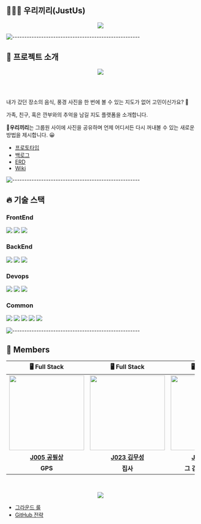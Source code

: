 ## 🧑‍🤝‍🧑 우리끼리(JustUs)

<p align="center">
    <img src="https://user-images.githubusercontent.com/34854154/139279306-0e73d029-0527-4485-a3b8-c7611c81d6bd.png">
</p>

![-----------------------------------------------------](https://raw.githubusercontent.com/andreasbm/readme/master/assets/lines/rainbow.png)


## 💌 프로젝트 소개
<p align="center">
    <img src="https://s3.us-west-2.amazonaws.com/secure.notion-static.com/69e7c180-4073-4cb1-a400-e1fb20c8ca19/%EA%B9%90%EB%B6%80.png?X-Amz-Algorithm=AWS4-HMAC-SHA256&X-Amz-Credential=AKIAT73L2G45O3KS52Y5%2F20211028%2Fus-west-2%2Fs3%2Faws4_request&X-Amz-Date=20211028T153026Z&X-Amz-Expires=86400&X-Amz-Signature=76837d49416461c9861da94619366892194ae8a300f7849afcf989aaad68294f&X-Amz-SignedHeaders=host&response-content-disposition=filename%20%3D%22%25EA%25B9%2590%25EB%25B6%2580.png%22">
</p>

<br>
<br>

내가 갔던 장소의 음식, 풍경 사진을 한 번에 볼 수 있는 지도가 없어 고민이신가요? 🤔

가족, 친구, 혹은 깐부와의 추억을 남길 지도 플랫폼을 소개합니다.

**🍇우리끼리**는 그룹원 사이에 사진을 공유하며 언제 어디서든 다시 꺼내볼 수 있는 새로운 방법을 제시합니다. 😀

- [프로토타입](https://www.figma.com/file/SnJ8Zfu03fhibppBid6mew/%EC%9A%B0%EB%A6%AC%EB%81%BC%EB%A6%AC?node-id=5%3A5)
- [백로그](https://docs.google.com/spreadsheets/d/1O0KVQS-9T7NtzKAaoRMLuIRXmJQ5TcNF2bS59sPKqkc/edit#gid=0)
- [ERD](https://github.com/boostcampwm-2021/WEB25-JustUs/wiki/ERD)
- [Wiki](https://github.com/boostcampwm-2021/WEB25-JustUs/wiki)

![-----------------------------------------------------](https://raw.githubusercontent.com/andreasbm/readme/master/assets/lines/rainbow.png)

## 🔥 기술 스택

### FrontEnd
<img src="https://img.shields.io/badge/React-v17.0.2-61DAFB?logo=React"> <img src="https://img.shields.io/badge/Redux-v4.1.2-764ABC?logo=Redux"> <img src="https://img.shields.io/badge/Styled_components-v5.0.0-DB7093?logo=Styled-components">

### BackEnd
<img src="https://img.shields.io/badge/Node.js-v16.13.0-339933?logo=Node.js"> <img src="https://img.shields.io/badge/Nestjs-v8.1.4-E0234E?logo=Nestjs"> <img src="https://img.shields.io/badge/Mysql-v8.0.23-4479A1?logo=Mysql"> 

### Devops
<img src="https://img.shields.io/badge/GitHub%20Actions--2088FF?logo=GitHubActions"> <img src="https://img.shields.io/badge/Docker-v20.10.10-2496ED?logo=Docker"> <img src="https://img.shields.io/badge/Ncloud--03C75A?logo=Naver">

### Common
<img src="https://img.shields.io/badge/JavaScript-ES6%2B-F7DF1E?logo=JavaScript"> <img src="https://img.shields.io/badge/TypeScript-v4.4-3178C6?logo=TypeScript"> <img src="https://img.shields.io/badge/ESlint-v8.1.0-4B32C3?logo=ESlint"> <img src="https://img.shields.io/badge/Prettier-v9.0.0-F7B93E?logo=Prettier"> <img src="https://img.shields.io/badge/Jest-v27.2-C21325?logo=Jest">


![-----------------------------------------------------](https://raw.githubusercontent.com/andreasbm/readme/master/assets/lines/rainbow.png)



## 🙌 Members
| 🖥️ Full Stack | 🖥️ Full Stack | 🖥️ Full Stack | 🖥️ Full Stack |
| :----------: |  :--------:  |  :---------: |  :---------: |
|<img src="https://s3.us-west-2.amazonaws.com/secure.notion-static.com/dbe10ec0-e320-4959-9d09-d609856e3508/Untitled.png?X-Amz-Algorithm=AWS4-HMAC-SHA256&X-Amz-Credential=AKIAT73L2G45O3KS52Y5%2F20211028%2Fus-west-2%2Fs3%2Faws4_request&X-Amz-Date=20211028T140832Z&X-Amz-Expires=86400&X-Amz-Signature=36faf2682cc7233247ead0a338e305fe8c5cbdd0ba680e8028f28b5e48e982c5&X-Amz-SignedHeaders=host&response-content-disposition=filename%20%3D%22Untitled.png%22" width="200" height="200">|<img src="https://s3.us-west-2.amazonaws.com/secure.notion-static.com/a733cb3d-c44c-48bc-8b58-a5ed078050b8/KakaoTalk_Photo_2021-10-22-23-14-22.jpeg?X-Amz-Algorithm=AWS4-HMAC-SHA256&X-Amz-Credential=AKIAT73L2G45O3KS52Y5%2F20211028%2Fus-west-2%2Fs3%2Faws4_request&X-Amz-Date=20211028T140848Z&X-Amz-Expires=86400&X-Amz-Signature=86bdf0f2745651421a369ff06f2c662cdf90988678d928a1f5071d12ea91a911&X-Amz-SignedHeaders=host&response-content-disposition=filename%20%3D%22KakaoTalk_Photo_2021-10-22-23-14-22.jpeg%22" width="200" height="200">|<img src="https://s3.us-west-2.amazonaws.com/secure.notion-static.com/a61fc21d-3653-4a1a-a224-03f114b609e1/%E1%84%89%E1%85%A1%E1%84%8C%E1%85%B5%E1%86%AB2.jpeg?X-Amz-Algorithm=AWS4-HMAC-SHA256&X-Amz-Credential=AKIAT73L2G45O3KS52Y5%2F20211028%2Fus-west-2%2Fs3%2Faws4_request&X-Amz-Date=20211028T140902Z&X-Amz-Expires=86400&X-Amz-Signature=e5be775e59b9e14ebcafbc3ca4d4703b3c481803e70ec462af5e000480da2cc9&X-Amz-SignedHeaders=host&response-content-disposition=filename%20%3D%22%25E1%2584%2589%25E1%2585%25A1%25E1%2584%258C%25E1%2585%25B5%25E1%2586%25AB2.jpeg%22" width="200" height="200">|<img src="https://postfiles.pstatic.net/MjAyMTEwMThfMTgz/MDAxNjM0NDg0MTM3NDMw.b8rCnTfvLm-RUpfEuUWJdTTSDYSm0wea_5HGewp3JJUg.0jxWxSS6kj-YR37uQ70ylh9TQn1GsxrkitJ0e9v59B8g.PNG.whaudg98/image.png?type=w773" width="200" height="200">|
| **[J005 공필상](https://github.com/gofeel8)** | **[J023 김무성](https://github.com/ddb8036631)** | **[J040 김영한](https://github.com/soosungp33)** | **[J193 조명희](https://github.com/Jo-Myounghee)** |
| **GPS** | **집사**  | **그 김영한 아닙니다** | **맹** |

<br>

<p align="center">
    <image src="https://user-images.githubusercontent.com/34854154/139280498-2d4e627c-3fe5-456c-8f19-5c2d8e071072.png">
</p>
    
- [그라운드 룰](https://github.com/boostcampwm-2021/WEB25-JustUs/wiki/Ground-Rule)
- [GitHub 전략](https://github.com/boostcampwm-2021/WEB25-JustUs/wiki/GitHub-%EC%A0%84%EB%9E%B5)
